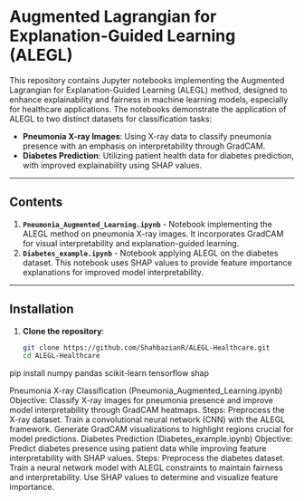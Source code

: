 # Augmented Lagrangian for Explanation-Guided Learning (ALEGL)

This repository contains Jupyter notebooks implementing the Augmented Lagrangian for Explanation-Guided Learning (ALEGL) method, designed to enhance explainability and fairness in machine learning models, especially for healthcare applications. The notebooks demonstrate the application of ALEGL to two distinct datasets for classification tasks:

- **Pneumonia X-ray Images**: Using X-ray data to classify pneumonia presence with an emphasis on interpretability through GradCAM.
- **Diabetes Prediction**: Utilizing patient health data for diabetes prediction, with improved explainability using SHAP values.

---

## Contents

1. **`Pneumonia_Augmented_Learning.ipynb`** - Notebook implementing the ALEGL method on pneumonia X-ray images. It incorporates GradCAM for visual interpretability and explanation-guided learning.
2. **`Diabetes_example.ipynb`** - Notebook applying ALEGL on the diabetes dataset. This notebook uses SHAP values to provide feature importance explanations for improved model interpretability.

---

## Installation

1. **Clone the repository**:
   ```bash
   git clone https://github.com/ShahbazianR/ALEGL-Healthcare.git
   cd ALEGL-Healthcare
pip install numpy pandas scikit-learn tensorflow shap




Pneumonia X-ray Classification (Pneumonia_Augmented_Learning.ipynb)
Objective: Classify X-ray images for pneumonia presence and improve model interpretability through GradCAM heatmaps.
Steps:
Preprocess the X-ray dataset.
Train a convolutional neural network (CNN) with the ALEGL framework.
Generate GradCAM visualizations to highlight regions crucial for model predictions.
Diabetes Prediction (Diabetes_example.ipynb)
Objective: Predict diabetes presence using patient data while improving feature interpretability with SHAP values.
Steps:
Preprocess the diabetes dataset.
Train a neural network model with ALEGL constraints to maintain fairness and interpretability.
Use SHAP values to determine and visualize feature importance.
